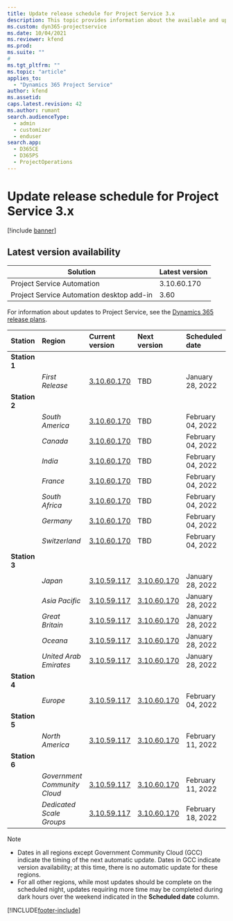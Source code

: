 ```yaml
---
title: Update release schedule for Project Service 3.x
description: This topic provides information about the available and upcoming releases of Dynamics 365 Project Service Automation.
ms.custom: dyn365-projectservice
ms.date: 10/04/2021
ms.reviewer: kfend
ms.prod:
ms.suite: ""
#
ms.tgt_pltfrm: ""
ms.topic: "article"
applies_to: 
  - "Dynamics 365 Project Service"
author: kfend
ms.assetid: 
caps.latest.revision: 42
ms.author: rumant
search.audienceType: 
  - admin
  - customizer
  - enduser
search.app: 
  - D365CE
  - D365PS
  - ProjectOperations
---
```


# Update release schedule for Project Service 3.x

[!include [banner](../includes/psa-now-project-operations.md)]

## Latest version availability

| Solution  | Latest version |
|-------|----|
| Project Service Automation    | 3.10.60.170 |
| Project Service Automation desktop add-in                | 3.60          |

For information about updates to Project Service, see the [Dynamics 365 release plans](/dynamics365/release-plans/). 

| Station  | Region | Current version | Next version |  Scheduled date
| :---   | :---   | :---   | :---   |:---   |         
|<strong>Station 1</strong> | |  |  | |
| | <i>First Release</i> | [3.10.60.170](whats-new-ur-39.md) | TBD | January 28, 2022
|<strong>Station 2</strong> | |  |  | |
| | <i>South America</i> | [3.10.60.170](whats-new-ur-39.md) | TBD | February 04, 2022
| | <i>Canada</i> | [3.10.60.170](whats-new-ur-39.md) | TBD | February 04, 2022
| | <i>India</i> | [3.10.60.170](whats-new-ur-39.md) | TBD | February 04, 2022
| | <i>France</i> | [3.10.60.170](whats-new-ur-39.md) | TBD | February 04, 2022
| | <i>South Africa</i> | [3.10.60.170](whats-new-ur-39.md) | TBD | February 04, 2022
| | <i>Germany</i> | [3.10.60.170](whats-new-ur-39.md) | TBD | February 04, 2022
| | <i>Switzerland</i> | [3.10.60.170](whats-new-ur-39.md) | TBD | February 04, 2022
|<strong>Station 3</strong> | |  |  | |
| | <i>Japan</i> | [3.10.59.117](whats-new-ur-38.md) | [3.10.60.170](whats-new-ur-39.md) | January 28, 2022
| | <i>Asia Pacific</i> | [3.10.59.117](whats-new-ur-38.md) | [3.10.60.170](whats-new-ur-39.md) | January 28, 2022
| | <i>Great Britain</i> | [3.10.59.117](whats-new-ur-38.md) | [3.10.60.170](whats-new-ur-39.md) | January 28, 2022
| | <i>Oceana</i> | [3.10.59.117](whats-new-ur-38.md) | [3.10.60.170](whats-new-ur-39.md) | January 28, 2022
| | <i>United Arab Emirates</i> | [3.10.59.117](whats-new-ur-38.md) | [3.10.60.170](whats-new-ur-39.md) | January 28, 2022
|<strong>Station 4</strong> | |  |  | |
| | <i>Europe</i> | [3.10.59.117](whats-new-ur-38.md) | [3.10.60.170](whats-new-ur-39.md) | February 04, 2022
|<strong>Station 5</strong> | |  |  | |
| | <i>North America</i> | [3.10.59.117](whats-new-ur-38.md) | [3.10.60.170](whats-new-ur-39.md) | February 11, 2022
|<strong>Station 6</strong> | |  |  | |
| | <i>Government Community Cloud</i> | [3.10.59.117](whats-new-ur-38.md) | [3.10.60.170](whats-new-ur-39.md) | February 11, 2022
| | <i>Dedicated Scale Groups</i> | [3.10.59.117](whats-new-ur-38.md) | [3.10.60.170](whats-new-ur-39.md) | February 18, 2022



>[!Note]
> - Dates in all regions except Government Community Cloud (GCC) indicate the timing of the next automatic update. Dates in GCC indicate version availability; at this time, there is no automatic update for these regions.
> - For all other regions, while most updates should be complete on the scheduled night, updates requiring more time may be completed during dark hours over the weekend indicated in the **Scheduled date** column.


[!INCLUDE[footer-include](../includes/footer-banner.md)]

